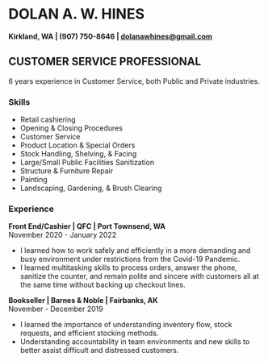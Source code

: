 # **DOLAN A. W. HINES**
 **Kirkland, WA      |     (907) 750-8646    |  dolanawhines@gmail.com**
## **CUSTOMER SERVICE PROFESSIONAL**
6 years experience in Customer Service, both Public and Private industries.  

### Skills
- Retail cashiering
- Opening & Closing Procedures
- Customer Service
- Product Location & Special Orders
- Stock Handling, Shelving, & Facing
- Large/Small Public Facilities Sanitization
- Structure & Furniture Repair
- Painting
- Landscaping, Gardening, & Brush Clearing

### Experience  

**Front End/Cashier | QFC | Port Townsend, WA**  
 November 2020 - January 2022
- I learned how to work safely and efficiently in a more demanding and busy environment under restrictions from the Covid-19 Pandemic.
- I learned multitasking skills to process orders, answer the phone, sanitize the counter, and remain polite and sincere with customers all at the same time without backing up checkout lines.

**Bookseller | Barnes & Noble | Fairbanks, AK**  
November - December 2019
- I learned the importance of understanding inventory flow, stock requests, and efficient stocking methods.
- Understanding accountability in team environments and new skills to better assist difficult and distressed customers.
